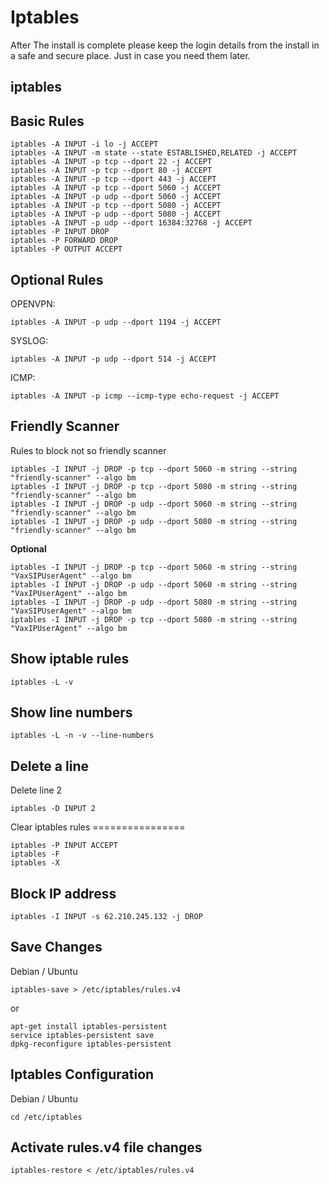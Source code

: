 # Iptables


After The install is complete please keep the login details from the
install in a safe and secure place. Just in case you need them later.

## iptables

## Basic Rules
```
iptables -A INPUT -i lo -j ACCEPT
iptables -A INPUT -m state --state ESTABLISHED,RELATED -j ACCEPT
iptables -A INPUT -p tcp --dport 22 -j ACCEPT
iptables -A INPUT -p tcp --dport 80 -j ACCEPT
iptables -A INPUT -p tcp --dport 443 -j ACCEPT
iptables -A INPUT -p tcp --dport 5060 -j ACCEPT
iptables -A INPUT -p udp --dport 5060 -j ACCEPT
iptables -A INPUT -p tcp --dport 5080 -j ACCEPT
iptables -A INPUT -p udp --dport 5080 -j ACCEPT
iptables -A INPUT -p udp --dport 16384:32768 -j ACCEPT
iptables -P INPUT DROP
iptables -P FORWARD DROP
iptables -P OUTPUT ACCEPT
```

## Optional Rules

OPENVPN: 
```
iptables -A INPUT -p udp --dport 1194 -j ACCEPT
```

SYSLOG: 
```
iptables -A INPUT -p udp --dport 514 -j ACCEPT
```

ICMP: 
```
iptables -A INPUT -p icmp --icmp-type echo-request -j ACCEPT
```

## Friendly Scanner

Rules to block not so friendly scanner
```
iptables -I INPUT -j DROP -p tcp --dport 5060 -m string --string "friendly-scanner" --algo bm
iptables -I INPUT -j DROP -p tcp --dport 5080 -m string --string "friendly-scanner" --algo bm
iptables -I INPUT -j DROP -p udp --dport 5060 -m string --string "friendly-scanner" --algo bm
iptables -I INPUT -j DROP -p udp --dport 5080 -m string --string "friendly-scanner" --algo bm
```

**Optional**
```
iptables -I INPUT -j DROP -p tcp --dport 5060 -m string --string "VaxSIPUserAgent" --algo bm
iptables -I INPUT -j DROP -p udp --dport 5060 -m string --string "VaxIPUserAgent" --algo bm
iptables -I INPUT -j DROP -p udp --dport 5080 -m string --string "VaxSIPUserAgent" --algo bm
iptables -I INPUT -j DROP -p tcp --dport 5080 -m string --string "VaxIPUserAgent" --algo bm
```

## Show iptable rules
```
iptables -L -v
```

## Show line numbers
```
iptables -L -n -v --line-numbers
```

## Delete a line

Delete line 2

`iptables -D INPUT 2`

Clear iptables rules ================
```
iptables -P INPUT ACCEPT
iptables -F
iptables -X
```

## Block IP address
```
iptables -I INPUT -s 62.210.245.132 -j DROP
```

## Save Changes

Debian / Ubuntu
```
iptables-save > /etc/iptables/rules.v4
```
or
```
apt-get install iptables-persistent
service iptables-persistent save
dpkg-reconfigure iptables-persistent
```
## Iptables Configuration

Debian / Ubuntu
```
cd /etc/iptables
```
## Activate rules.v4 file changes
```
iptables-restore < /etc/iptables/rules.v4
```
